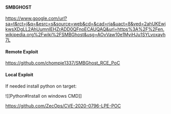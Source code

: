 #### SMBGHOST
https://www.google.com/url?sa=t&rct=j&q=&esrc=s&source=web&cd=&cad=rja&uact=8&ved=2ahUKEwjkwsXDgLL2AhUumnIEHZrADD0QFnoECAUQAQ&url=https%3A%2F%2Fen.wikipedia.org%2Fwiki%2FSMBGhost&usg=AOvVaw10e1MyiHJu1SYLvoxayh7L

#### Remote Exploit
https://github.com/chompie1337/SMBGhost_RCE_PoC



#### Local Exploit 
If needed install python on target:

![[Python#Install on windows CMD]]

https://github.com/ZecOps/CVE-2020-0796-LPE-POC



